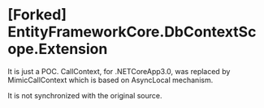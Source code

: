 # [Forked] EntityFrameworkCore.DbContextScope.Extension
It is just a POC. CallContext, for .NETCoreApp3.0, was replaced by MimicCallContext which is based on AsyncLocal mechanism.

It is not synchronized with the original source.
